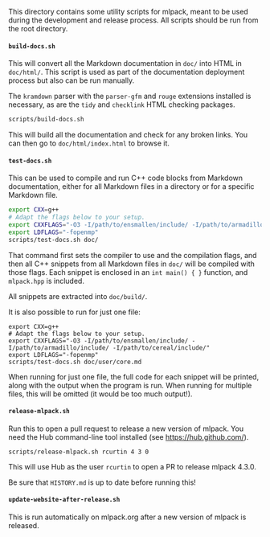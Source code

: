 This directory contains some utility scripts for mlpack, meant to be used during
the development and release process.  All scripts should be run from the root
directory.

#### `build-docs.sh`

This will convert all the Markdown documentation in `doc/` into HTML in
`doc/html/`.  This script is used as part of the documentation deployment
process but also can be run manually.

The `kramdown` parser with the `parser-gfm` and `rouge` extensions installed is
necessary, as are the `tidy` and `checklink` HTML checking packages.

```sh
scripts/build-docs.sh
```

This will build all the documentation and check for any broken links.  You can
then go to `doc/html/index.html` to browse it.

#### `test-docs.sh`

This can be used to compile and run C++ code blocks from Markdown documentation,
either for all Markdown files in a directory or for a specific Markdown file.

```sh
export CXX=g++
# Adapt the flags below to your setup.
export CXXFLAGS="-O3 -I/path/to/ensmallen/include/ -I/path/to/armadillo/include/ -I/path/to/cereal/include/"
export LDFLAGS="-fopenmp"
scripts/test-docs.sh doc/
```

That command first sets the compiler to use and the compilation flags, and then
all C++ snippets from all Markdown files in `doc/` will be compiled with those
flags.  Each snippet is enclosed in an `int main() { }` function, and
`mlpack.hpp` is included.

All snippets are extracted into `doc/build/`.

It is also possible to run for just one file:

```
export CXX=g++
# Adapt the flags below to your setup.
export CXXFLAGS="-O3 -I/path/to/ensmallen/include/ -I/path/to/armadillo/include/ -I/path/to/cereal/include/"
export LDFLAGS="-fopenmp"
scripts/test-docs.sh doc/user/core.md
```

When running for just one file, the full code for each snippet will be printed,
along with the output when the program is run.  When running for multiple files,
this will be omitted (it would be too much output!).

#### `release-mlpack.sh`

Run this to open a pull request to release a new version of mlpack.
You need the Hub command-line tool installed (see https://hub.github.com/).

```
scripts/release-mlpack.sh rcurtin 4 3 0
```

This will use Hub as the user `rcurtin` to open a PR to release mlpack 4.3.0.

Be sure that `HISTORY.md` is up to date before running this!

#### `update-website-after-release.sh`

This is run automatically on mlpack.org after a new version of mlpack is
released.
